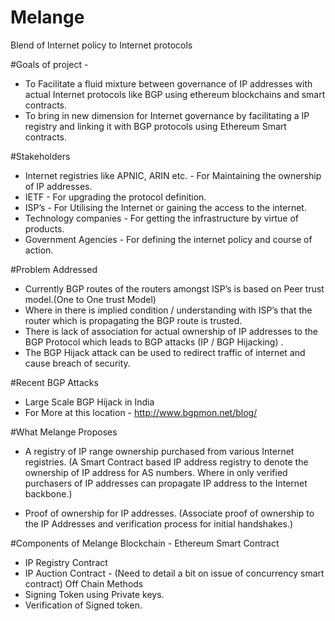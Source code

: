 # Melange
Blend of Internet policy to Internet protocols

#Goals of project - 
 - To Facilitate a fluid mixture between governance of IP addresses with actual Internet protocols like BGP  using ethereum blockchains and smart contracts.  
 - To bring in new dimension for Internet governance by facilitating a IP registry and linking it with BGP protocols using Ethereum Smart contracts.

#Stakeholders 
 - Internet registries like APNIC, ARIN etc. - For Maintaining the ownership of IP addresses.
 - IETF - For upgrading the protocol definition. 
 - ISP’s - For Utilising the Internet or gaining the access to the internet. 
 - Technology companies - For getting the infrastructure by virtue of products.
 - Government Agencies - For defining the internet policy and course of action.


#Problem Addressed
 - Currently BGP routes of the routers amongst ISP’s is based on Peer trust model.(One to One trust Model) 
 - Where in there is implied condition / understanding with ISP’s that the router which is propagating the BGP route is trusted. 
 - There is lack of association for actual ownership of IP addresses to the BGP Protocol which leads to BGP attacks (IP / BGP Hijacking) . 
 - The BGP Hijack attack can be used to redirect traffic of internet and cause breach of security.

#Recent BGP Attacks 
 - Large Scale BGP Hijack in India
 - For More at this location - http://www.bgpmon.net/blog/

#What Melange Proposes
- A registry of IP range ownership purchased from various Internet registries. (A Smart Contract based IP address registry to denote the ownership of IP address for AS numbers. Where in only verified purchasers of IP addresses can propagate IP address to the Internet backbone.)

- Proof of ownership for IP addresses. (Associate proof of ownership to the IP Addresses and verification process for initial handshakes.)

#Components of Melange 
Blockchain - Ethereum 
Smart Contract
 - IP Registry Contract 
 - IP Auction Contract - (Need to detail a bit on issue of concurrency smart contract)
Off Chain Methods
 - Signing Token using Private keys. 
 - Verification of Signed token.

